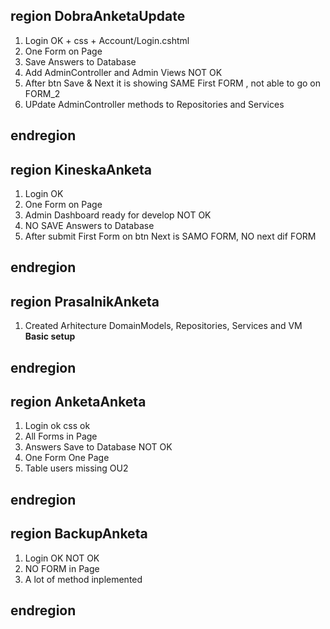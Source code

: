 ## region DobraAnketaUpdate
1. Login OK + css + Account/Login.cshtml
2. One Form on Page
3. Save Answers to Database
4. Add AdminController and Admin Views
NOT OK
1. After btn Save & Next it is showing SAME First FORM , not able to go on FORM_2
2. UPdate AdminController methods to Repositories and Services
## endregion
## region KineskaAnketa
1. Login OK
2. One Form on Page
3. Admin Dashboard ready for develop
NOT OK
1. NO SAVE Answers to Database
2. After submit First Form on btn Next is SAMO FORM, NO next dif FORM 
## endregion
## region PrasalnikAnketa
1. Created Arhitecture DomainModels, Repositories, Services and VM
**Basic setup**
## endregion
## region AnketaAnketa
1. Login ok css ok
2. All Forms in Page
3. Answers Save to Database
NOT OK
1. One Form One Page
2. Table users missing OU2
## endregion
## region BackupAnketa
1. Login OK
NOT OK
1. NO FORM in Page
2. A lot of method inplemented
## endregion